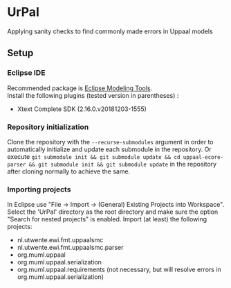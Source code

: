 # UrPal
Applying sanity checks to find commonly made errors in Uppaal models
## Setup
### Eclipse IDE
Recommended package is [Eclipse Modeling Tools](https://www.eclipse.org/downloads/packages/).  
Install the following plugins (tested version in parentheses) :
* Xtext Complete SDK (2.16.0.v20181203-1555)
### Repository initialization
Clone the repository with the ```--recurse-submodules``` argument in order to automatically initialize and update each submodule in the repository. Or execute ```git submodule init && git submodule update && cd uppaal-ecore-parser && git submodule init && git submodule update``` in the repository after cloning normally to achieve the same.
### Importing projects
In Eclipse use "File -> Import -> (General) Existing Projects into Workspace". Select the 'UrPal' directory as the root directory and make sure the option "Search for nested projects" is enabled. Import (at least) the following projects:
* nl.utwente.ewi.fmt.uppaalsmc
* nl.utwente.ewi.fmt.uppaalsmc.parser
* org.muml.uppaal
* org.muml.uppaal.serialization
* org.muml.uppaal.requirements (not necessary, but will resolve errors in org.muml.uppaal.serialization)

